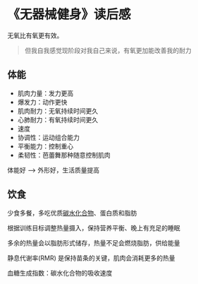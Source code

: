 # 《无器械健身》读后感

无氧比有氧更有效。

> 但我自我感觉现阶段对我自己来说，有氧更加能改善我的耐力

## 体能

- 肌肉力量：发力更高
- 爆发力：动作更快
- 肌肉耐力：无氧持续时间更久
- 心肺耐力：有氧持续时间更久
- 速度
- 协调性：运动组合能力
- 平衡能力：控制重心
- 柔韧性：芭蕾舞那种随意控制肌肉

体能好 --> 外形好，生活质量提高

## 饮食

少食多餐，多吃优质[碳水化合物](https://baike.baidu.com/item/%E7%A2%B3%E6%B0%B4%E5%8C%96%E5%90%88%E7%89%A9/88328?fr=kg_general)、蛋白质和脂肪

根据训练目标调整热量摄入，保持营养平衡、晚上有充足的睡眠

多余的热量会以脂肪形式储存，热量不足会燃烧脂肪，供给能量

静息代谢率(RMR) 是保持苗条的关键，肌肉会消耗更多的热量

血糖生成指数：碳水化合物的吸收速度

